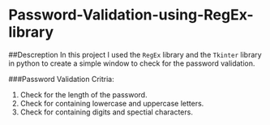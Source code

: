 # Password-Validation-using-RegEx-library
##Descreption
In this project I used the `RegEx` library and the `Tkinter` library in python to create a simple window to check for the password validation.

###Password Validation Critria:
1. Check for the length of the password.
2. Check for containing lowercase and uppercase letters.
3. Check for containing digits and spectial characters.
